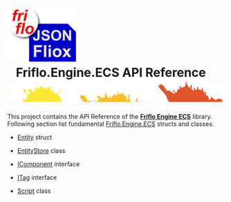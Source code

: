 # ![logo](docs/images/Json-Fliox.svg)   **Friflo.Engine.ECS API Reference**![SPLASH](docs/images/paint-splatter.svg)


This project contains the API Reference of the [**Friflo Engine ECS**](https://github.com/friflo/Friflo.Json.Fliox/tree/main/Engine) library.    
Following section list fundamental [Friflo.Engine.ECS](api/Friflo.Engine.ECS.md) structs and classes.



- [Entity](api/Entity.md) struct
- [EntityStore](api/EntityStore.md) class

- [IComponent](api/IComponent.md) interface
- [ITag](api/ITag.md) interface
- [Script](api/Script.md) class




